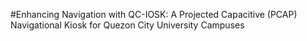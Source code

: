 #Enhancing Navigation with QC-IOSK: A Projected Capacitive (PCAP) Navigational Kiosk for Quezon City University Campuses
